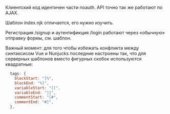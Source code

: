 Клиентский код идентичен части noauth.
API точно так же работают по AJAX.

Шаблон index.njk отличается, его нужно изучить.

Регистрация /signup и аутентификция /login работают через «обычную» отправку формы, см. шаблон.

Важный момент: для того чтобы избежать конфликта между синтаксисом Vue и Nunjucks последние настроены так, что для серверных шаблонов вместо фигурных скобок используются квадратные:

```js
  tags: {
    blockStart: "[%",
    blockEnd: "%]",
    variableStart: "[[",
    variableEnd: "]]",
    commentStart: "[#",
    commentEnd: "#]",
  },
```

